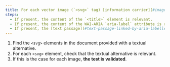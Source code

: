 ```yaml
---
title: For each vector image (`<svg>` tag) [information carrier](#image-conveying-information), with a [text alternative](#textual-image-alternative), this alternative is- Is it relevant (except in particular cases)?
steps:
  - If present, the content of the `<title>` element is relevant.
  - If present, the content of the WAI-ARIA `aria-label` attribute is relevant.
  - If present, the [text passage](#text-passage-linked-by-aria-labelledby-or-aria-describedby) associated via the WAI-ARIA attribute `aria-labelledby` is relevant .
---
```


1. Find the `<svg>` elements in the document provided with a textual alternative.
2. For each `<svg>` element, check that the textual alternative is relevant.
3. If this is the case for each image, **the test is validated**.
